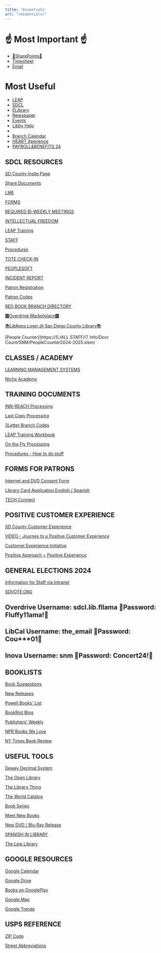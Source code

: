 ```yaml
---
title: 'Essentials'
url: "/essentials/"
---
```


#                 ☝️ Most Important ☝️
*   [📝SharePoints📝](https://sdcountycagov.sharepoint.com)  
*   [Timesheet](https://cosdremote.sandiegocounty.gov/?ID=5c0eda70-7bd3-4544-c5e9-54ef5484db9a#/login)
*   [Email](https://login.microsoftonline.com/common/oauth2/authorize?client_id=00000002-0000-0ff1-ce00-000000000000&redirect_uri=https%3a%2f%2foutlook.office365.com%2fowa%2f&resource=00000002-0000-0ff1-ce00-000000000000&response_mode=form_post&response_type=code+id_token&scope=openid&msafed=1&msaredir=1&client-request-id=0e492742-c2bd-8ed0-9837-79d5de80fcfa&protectedtoken=true&claims=%7b%22id_token%22%3a%7b%22xms_cc%22%3a%7b%22values%22%3a%5b%22CP1%22%5d%7d%7d%7d&nonce=638064736593742166.54fd9d96-576a-427a-a0e6-dbe8d6bf4f8b&state=DctBC4IwGIBhrf_SbTnn9m07SAchJDTCgsLbPjchaSgqRv--HZ739sZRFO2DXRDTkEhCpihwmYHQmeQsBTgK3lttNRAhwRDOpCGGOiAWnbKAPe8VxuG9JePXJKdlNavL08Ps7Ht23foYc1M2tCtrqH56s69mQabnymvf-s_QPmp2vYsBGd3weZ6w0BP6y-YK9Qc&sso_reload=true)

# Most Useful
*   [LEAP](http://leap.sdcl.org/leapwebapp/login)
*   [SDCL](http://sdcl.org/)
*   [ELibrary](https://www.sdcl.org/elibrary/)
*   [Newspaper](https://www.sdcl.org/resources/magazines-newspapers/)
*   [Events](https://sdcl.bibliocommons.com/v2/events/)
*   [Libby Help](https://help.libbyapp.com/en-us/index.htm)
*  
*   [Branch Calendar](https://www.canva.com/design/DAFmlLAq9zw/Z5TmbzAECWHdILhN31-t4g/view?utm_content=DAFmlLAq9zw&utm_campaign=designshare&utm_medium=link&utm_source=editor)
*   [HEART Xperience](https://sdcountycagov.sharepoint.com/sites/SDCL/BranchSites/SM/Shared%20Documents/Customer%20Service/heat%20with%20heart.pdf)
*   [PAYROLL&BENEFITS 24](https://hcmprd.sdcounty.ca.gov/psc/hcprd/EMPLOYEE/HRMS/c/NUI_FRAMEWORK.PT_LANDINGPAGE.GBL?&lp=HRMS.EMPLOYEE.SD_EMPLOYEE_SELFSERVICE_HP&)

SDCL RESOURCES
--------------


[SD County Insite Page](https://sdcountycagov.sharepoint.com/sites/InSite/Pages/default.aspx)  

[Share Documents](https://sdcountycagov.sharepoint.com/sites/SDCL/BranchSites/SM/Page%20Library/Shared%20Documents.aspx)  

[LME](https://sdcountycagov.sharepoint.com/sites/SDCL/Programming/SitePages/Home.aspx)  

[FORMS](https://sdcountycagov.sharepoint.com/sites/SDCL/SitePages/Forms.aspx)  

[REQUIRED BI-WEEKLY MEETINGS](https://sdcountycagov.sharepoint.com/sites/SDCL/SitePages/Bi-Weekly%20Department%20Updates.aspx)  

[INTELLECTUAL FREEDOM](https://sdcountycagov.sharepoint.com/sites/SDCL/SitePages/Intellectual%20Freedom.aspx?CT=1715977125882&OR=OWA-NT-Mail&CID=73dd7a5b-cd82-e8a9-b0dc-f5894429c9ed)  

[LEAP Training](https://sdcountycagov.sharepoint.com/sites/SDCL/ILSInfo/SitePages/Training%20Resources.aspx)  

[STAFF](https://sdcountycagov.sharepoint.com/sites/SDCL/SitePages/Staff.aspx)  

[Procedures](https://sdcountycagov.sharepoint.com/sites/SDCL/Procedures/SitePages/Home.aspx)  

[TOTE CHECK-IN](https://sdcltcs.sdcounty.ca.gov/totecheckin.xhtml)  

[PEOPLESOFT](https://cosdremote.sandiegocounty.gov/?ID=5c0eda70-7bd3-4544-c5e9-54ef5484db9a#/apps)  

[INCIDENT REPORT](https://sdcountycagov.sharepoint.com/:x:/r/sites/SDCL/BranchSites/SM/_layouts/15/Doc.aspx?sourcedoc=%7B3B2DFFF6-AA34-4227-8151-65BE4B175488%7D&file=Branch%20Incident%20Log.xlsx&action=default&mobileredirect=true)  

[Patron Registration](https://sdcountycagov.sharepoint.com/sites/SDCL/ILSInfo/Shared%20Documents/Patron%20Registration.pdf#search=Patron)  

[Patron Codes](https://sdcountycagov.sharepoint.com/sites/SDCL/ILSInfo/Shared%20Documents/Patron%20Codes.pdf#search=Patron)  

[RED BOOK BRANCH DIRECTORY](https://sdcountycagov.sharepoint.com/sites/SDCL/BranchSites/SM/Shared%20Documents/Red%20Book%20-%20Branch%20Directory%20Listing/SDCL_Telephone%20Roster%20-%20April%20%202024.pdf)  

[🅾️Overdrive Marketplace🅾️](https://marketplace.overdrive.com/Account/Login)  

[📚LibApps Login @ San Diego County Library📚](https://sdcl.libapps.com/libapps/login.php)  

[People Counter](https://S:/ALL STAFF/IT Info/Door Count/SNM/PeopleCounter2024-2025.xlsm)

CLASSES / ACADEMY
-----------------

[LEARNING MANAGEMENT SYSTEMS](https://cosdlms.sumtotal.host/rcore/c/dash/home/Learner?isDeepLink=1)  

[Niche Academy](https://my.nicheacademy.com/sandiego-staff/course/42197/lesson/134893)  

TRAINING DOCUMENTS
------------------

[INN-REACH Processing](https://sdcountycagov.sharepoint.com/sites/SDCL/Procedures/Shared%20Documents/INN-Reach%20Processing.pdf)  

[Last Copy Processing](https://sdcountycagov.sharepoint.com/sites/SDCL/Procedures/Shared%20Documents/Last%20Copy%20in%20System.pdf)  

[3Letter Branch Codes](https://sdcountycagov.sharepoint.com/sites/SDCL/ILSInfo/Shared%20Documents/3%20Letter%20Branch%20Codes.pdf)  

[LEAP Training Workbook](https://sdcountycagov.sharepoint.com/sites/SDCL/ILSInfo/Shared%20Documents/Leap%20Scenario%20Workbook.pdf)  

[On the Fly Processing](https://sdcountycagov.sharepoint.com/sites/SDCL/ILSInfo/Shared%20Documents/LEAP%20Adding%20On%20the%20Fly%20Records.pdf)  

[Procedures - How to do stuff](https://sdcountycagov.sharepoint.com/sites/SDCL/Procedures/SitePages/Home.aspx?CT=1725913895473&OR=OWA-NT-Mail&CID=cd345f21-b601-2eee-dbda-1353cdbaa5a0)  

FORMS FOR PATRONS
-----------------

[Internet and DVD Consent Form](https://sdcountycagov.sharepoint.com/sites/SDCL/Shared%20Documents/Internet%20and%20DVD%20Parental%20Consent%20-%20English%20and%20Spanish.pdf)  

[Library Card Application English / Spanish](https://sdcountycagov.sharepoint.com/sites/SDCL/Shared%20Documents/Library%20Card%20Application%20-%20English%20and%20Spanish.pdf)  

[TECH Connect](https://sdcountycagov.sharepoint.com/sites/SDCL/Shared%20Documents/Tech%20Connect%20Staff%20Guide%20-%20Procedures%20-%20January%202024.pdf#search=Tech%20Connect)  

POSITIVE CUSTOMER EXPERIENCE
----------------------------

[SD County Customer Experience](https://sdcountycagov.sharepoint.com/sites/InSite/fg3/dhr/Pages/DHR%20Programs/Customer-Service-Program.aspx )  

[VIDEO - Journey to a Positive Customer Experience](https://www.youtube.com/watch?v=20SP_R-em4Y)  

[Customer Experience Initiative](https://sdcountycagov.sharepoint.com/sites/InSite/fg3/dhr/DHR%20Documents/CEI/Customer%20Experience%20Initiative_Full%20Sheet%20FINAL.pdf)  

[Positive Approach = Positive Experience](https://sdcountycagov.sharepoint.com/sites/InSite/fg3/dhr/DHR%20Documents/C3_AmbassadorJourney_10_16_2014.pdf
)  

GENERAL ELECTIONS 2024
----------------------

[Information for Staff via Intranet](https://sdcountycagov.sharepoint.com/sites/SDCL/Elections/SitePages/Home.aspx)  

[SDVOTE.ORG](https://www.sdvote.com/content/rov/en/elections/election_information.html)  

Overdrive Username: sdcl.lib.fllama 🔑Password: Fluffy11ama!🔑
--------------------------------------------------------------

LibCal Username: the\_email 🔑Password: Cou\*\*\*01🔑
-----------------------------------------------------

Inova Username: snm 🔑Password: Concert24!🔑
--------------------------------------------

BOOKLISTS
---------

[Book Suggestions](https://www.whichbook.net/)  

[New Releases](https://www.fantasticfiction.com/genres/?gp=M)  

[Powell Books' List](https://www.powells.com/staff-picks)  

[BookRiot Blog](https://bookriot.com/)  

[Publishers' Weekly](https://www.publishersweekly.com/pw/nielsen/index.html/)  

[NPR Books We Love](https://apps.npr.org/best-books/#view=covers&year=2023)  

[NY Times Book Review](https://www.nytimes.com/section/books/review)  

USEFUL TOOLS
------------

[Dewey Decimal System](https://www.librarything.com/mds/)  

[The Open Library](https://openlibrary.org/)  

[The Library Thing](https://www.librarything.com/)  

[The World Catalog](https://search.worldcat.org/)  

[Book Series](https://www.bookseriesinorder.com/)  

[Meet New Books](https://www.meetnewbooks.com//)  

[New DVD / Blu-Ray Release](https://www.dvdsreleasedates.com/)  

[SPANISH IN LIBRARY](https://www.unm.edu/~emmons/nmla/spanish-library-jargon.html)  

[The Law Library](https://sandiegolawlibrary.org/)  

GOOGLE RESOURCES
----------------

[Google Calendar](http://calendar.google.com/)  

[Google Drive](http://drive.google.com/)  

[Books on GooglePlay](https://play.google.com/store/books?hl=en_US&gl=US)  

[Google Map](http://maps.google.com/)  

[Google Trends](https://trends.google.com/trends/?geo=US)  

USPS REFERENCE
--------------

[ZIP Code](http://zip4.usps.com/zip4/welcome.jsp)  

[Street Abbreviations](https://pe.usps.com/text/pub28/28apc_002.htm)
